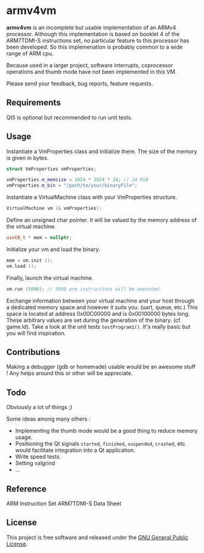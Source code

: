 armv4vm
=======

**armv4vm** is an incomplete but usable implementation of an ARMv4 processor. Although this implementation is based on booklet 4 of the ARM7TDMI-S instructions set, no particular feature to this processor has been developed. So this implemenation is probably common to a wide range of ARM cpu.

Because used in a larger project, software interrupts, coprocessor operations and thumb mode have not been implemented in this VM.

Please send your feedback, bug reports, feature requests.

## Requirements

Qt5 is optional but recommended to run unit tests.

## Usage

Instantiate a VmProperties class and initialize there. The size of the memory is given in bytes.

```cpp
struct VmProperties vmProperties;

vmProperties.m_memsize = 1024 * 1024 * 24; // 24 MiB
vmProperties.m_bin = "/path/to/your/binaryFile";
```

Instantiate a VirtualMachine class with your VmProperties structure.

```cpp
VirtualMachine vm (& vmProperties);
```

Define an unsigned char pointer. It will be valued by the memory address of the virtual machine.

```cpp
uint8_t * mem = nullptr;
```

Initialize your vm and load the binary.

```cpp
mem = vm.init ();
vm.load ();
```

Finally, launch the virtual machine.

```cpp
vm.run (5000); // 5000 arm instructions will be executed.
```

Exchange information between your virtual machine and your host through a dedicated memory space and however it suits you. (uart, queue, etc.)
This space is located at address 0x00C00000 and is 0x00100000 bytes long. These arbitrary values are set during the generation of the binary. (cf. game.ld). Take a look at the unit tests `testProgram1()`. It's really basic but you will find inspiration.

## Contributions

Making a debugger (gdb or homemade) usable would be an awesome stuff ! Any helps around this or other will be appreciate.

## Todo

Obviously a lot of things ;)

Some ideas among many others :
- Implementing the thumb mode would be a good thing to reduce memory usage.
- Positioning the Qt signals `started`, `finished`, `suspended`, `crashed`, etc. would facilitate integration into a Qt application.
- Write speed tests.
- Setting valgrind
- ...

## Reference

ARM Instruction Set ARM7TDMI-S Data Sheet

## License

This project is free software and released under
the [GNU General Public License][gpl].

 [gpl]: https://www.gnu.org/licenses/gpl-3.0.html
